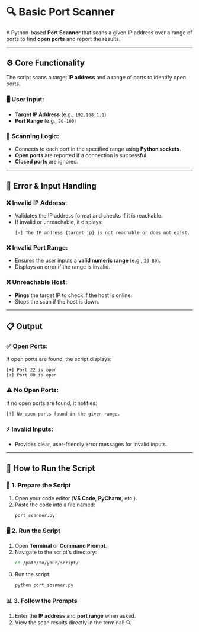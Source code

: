 # 🔍 Basic Port Scanner

A Python-based **Port Scanner** that scans a given IP address over a range of ports to find **open ports** and report the results.

---

## ⚙️ Core Functionality

The script scans a target **IP address** and a range of ports to identify open ports.

### 🖥️ **User Input:**
- **Target IP Address** (e.g., `192.168.1.1`)  
- **Port Range** (e.g., `20-100`)  

### 🔄 **Scanning Logic:**
- Connects to each port in the specified range using **Python sockets**.  
- **Open ports** are reported if a connection is successful.  
- **Closed ports** are ignored.  

---

## 🚨 Error & Input Handling

### ❌ **Invalid IP Address:**
- Validates the IP address format and checks if it is reachable.  
- If invalid or unreachable, it displays:  
  ```
  [-] The IP address {target_ip} is not reachable or does not exist.
  ```

### ❌ **Invalid Port Range:**
- Ensures the user inputs a **valid numeric range** (e.g., `20-80`).  
- Displays an error if the range is invalid.

### ❌ **Unreachable Host:**
- **Pings** the target IP to check if the host is online.  
- Stops the scan if the host is down.

---

## 📋 Output

### ✅ **Open Ports:**  
If open ports are found, the script displays:
```
[+] Port 22 is open
[+] Port 80 is open
```

### ⚠️ **No Open Ports:**  
If no open ports are found, it notifies:
```
[!] No open ports found in the given range.
```

### ⚡ **Invalid Inputs:**  
- Provides clear, user-friendly error messages for invalid inputs.

---

## 🚀 How to Run the Script

### 📁 **1. Prepare the Script**
1. Open your code editor (**VS Code**, **PyCharm**, etc.).  
2. Paste the code into a file named:  
   ```
   port_scanner.py
   ```

### 🖥️ **2. Run the Script**
1. Open **Terminal** or **Command Prompt**.  
2. Navigate to the script's directory:  
   ```bash
   cd /path/to/your/script/
   ```  
3. Run the script:  
   ```bash
   python port_scanner.py
   ```

### 📊 **3. Follow the Prompts**
1. Enter the **IP address** and **port range** when asked.  
2. View the scan results directly in the terminal! 🔍  

